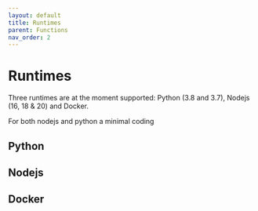 ```yaml
---
layout: default
title: Runtimes
parent: Functions
nav_order: 2
---
```


# Runtimes

Three runtimes are at the moment supported: Python (3.8 and 3.7), Nodejs (16, 18 & 20) and Docker.

For both nodejs and python a minimal coding

## Python

## Nodejs

## Docker
